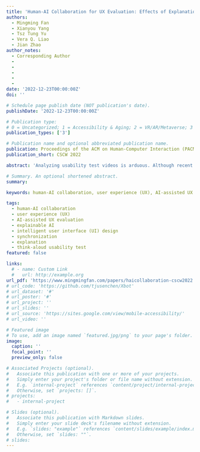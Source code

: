 ```yaml
---
title: 'Human-AI Collaboration for UX Evaluation: Effects of Explanation and Synchronization'
authors:
  - Mingming Fan
  - Xianyou Yang
  - Tsz Tung Yu
  - Vera Q. Liao
  - Jian Zhao
author_notes:
  - Corresponding Author
  - 
  -
  -
  -
  -
date: '2022-12-23T00:00:00Z'
doi: ''

# Schedule page publish date (NOT publication's date).
publishDate: '2022-12-23T00:00:00Z'

# Publication type: 
# 0 = Uncategorized; 1 = Accessibility & Aging; 2 = VR/AR/Metaverse; 3 = Human-AI Collaboration; 4 = UX Methodology; 5 = Social Computing; 6 = Sensing;
publication_types: ['3']

# Publication name and optional abbreviated publication name.
publication: Proceedings of the ACM on Human-Computer Interaction (PACM HCI)
publication_short: CSCW 2022

abstract: 'Analyzing usability test videos is arduous. Although recent research showed the promise of AI in assisting with such tasks, it remains largely unknown how AI should be designed to facilitate effective collaboration between user experience (UX) evaluators and AI. Inspired by the concepts of agency and work context in human and AI collaboration literature, we studied two corresponding design factors for AI-assisted UX evaluation: explanations and synchronization. Explanations allow AI to further inform humans how it identifies UX problems from a usability test session; synchronization refers to the two ways humans and AI collaborate: synchronously and asynchronously. We iteratively designed a tool—AI Assistant—with four versions of UIs corresponding to the two levels of explanations (with/without) and synchronization (sync/async). By adopting a hybrid wizard-of-oz approach to simulating an AI with reasonable performance, we conducted a mixed-method study with 24 UX evaluators identifying UX problems from usability test videos using AI Assistant. Our quantitative and qualitative results show that AI with explanations, regardless of being presented synchronously or asynchronously, provided better support for UX evaluators’ analysis and was perceived more positively; when without explanations, synchronous AI better improved UX evaluators’ performance and engagement compared to the asynchronous AI. Lastly, we present the design implications for AI-assisted UX evaluation and facilitating more effective human-AI collaboration.'

# Summary. An optional shortened abstract.
summary:

keywords: human-AI collaboration, user experience (UX), AI-assisted UX evaluation, explainable AI, intelligent user interface (UI) design, synchronization, explanation, think-aloud usability test

tags:
  - human-AI collaboration
  - user experience (UX)
  - AI-assisted UX evaluation
  - explainable AI
  - intelligent user interface (UI) design
  - synchronization
  - explanation
  - think-aloud usability test
featured: false

links:
  # - name: Custom Link
  #   url: http://example.org
url_pdf: 'https://www.mingmingfan.com/papers/haicollaboration-cscw2022.pdf'
# url_code: 'https://github.com/tjusenchen/Xbot'
# url_dataset: '#'
# url_poster: '#'
# url_project: ''
# url_slides: ''
# url_source: 'https://sites.google.com/view/mobile-accessibility/'
# url_video: ''

# Featured image
# To use, add an image named `featured.jpg/png` to your page's folder.
image:
  caption: ''
  focal_point: ''
  preview_only: false

# Associated Projects (optional).
#   Associate this publication with one or more of your projects.
#   Simply enter your project's folder or file name without extension.
#   E.g. `internal-project` references `content/project/internal-project/index.md`.
#   Otherwise, set `projects: []`.
# projects:
#   - internal-project

# Slides (optional).
#   Associate this publication with Markdown slides.
#   Simply enter your slide deck's filename without extension.
#   E.g. `slides: "example"` references `content/slides/example/index.md`.
#   Otherwise, set `slides: ""`.
# slides:
---
```


<!-- {{< youtube f9lO9tin4tw >}} -->


